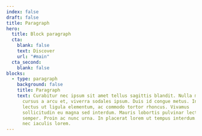 ```yaml
---
index: false
draft: false
title: Paragraph
hero:
  title: Block paragraph
  cta:
    blank: false
    text: Discover
    url: "#main"
  cta_second:
    blank: false
blocks:
  - type: paragraph
    background: false
    title: Paragraph
    text: Curabitur nec ipsum sit amet tellus sagittis blandit. Nulla massa nibh,
      cursus a arcu et, viverra sodales ipsum. Duis id congue metus. In commodo
      lectus ut ligula elementum, ac commodo tortor rhoncus. Vivamus
      sollicitudin eu magna sed interdum. Mauris lobortis pulvinar lectus at
      semper. Proin ac nunc urna. In placerat lorem ut tempus interdum. Maecenas
      nec iaculis lorem.
---
```

